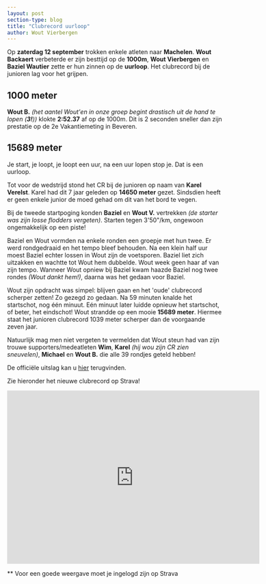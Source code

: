 ```yaml
---
layout: post
section-type: blog
title: "Clubrecord uurloop"
author: Wout Vierbergen
---
```


Op **zaterdag 12 september** trokken enkele atleten naar **Machelen**. **Wout Backaert** verbeterde er zijn besttijd op de **1000m**, **Wout Vierbergen** en **Baziel Wautier** zette er hun zinnen op de **uurloop**. Het clubrecord bij de junioren lag voor het grijpen.

<!--more-->

## 1000 meter
**Wout B.** *(het aantel Wout'en in onze groep begint drastisch uit de hand te lopen (**3!**))* klokte **2:52.37** af op de 1000m. Dit is 2 seconden sneller dan zijn prestatie op de 2e Vakantiemeting in Beveren.


## 15689 meter
Je start, je loopt, je loopt een uur, na een uur lopen stop je. Dat is een uurloop.

Tot voor de wedstrijd stond het CR bij de junioren op naam van **Karel Verelst**. Karel had dit 7 jaar geleden op **14650 meter** gezet. Sindsdien heeft er geen enkele junior de moed gehad om dit van het bord te vegen.

Bij de tweede startpoging konden **Baziel** en **Wout V.** vertrekken *(de starter was zijn losse flodders vergeten)*. Starten tegen 3'50"/km, ongewoon ongemakkelijk op een piste!

Baziel en Wout vormden na enkele ronden een groepje met hun twee. Er werd rondgedraaid en het tempo bleef behouden. Na een klein half uur moest Baziel echter lossen in Wout zijn de voetsporen. Baziel liet zich uitzakken en wachtte tot Wout hem dubbelde.
Wout week geen haar af van zijn tempo. Wanneer Wout opniew bij Baziel kwam haazde Baziel nog twee rondes *(Wout dankt hem!)*, daarna was het gedaan voor Baziel.

Wout zijn opdracht was simpel: blijven gaan en het \'oude\' clubrecord scherper zetten! Zo gezegd zo gedaan. Na 59 minuten knalde het startschot, nog één minuut. Eén minuut later luidde opnieuw het startschot, of beter, het eindschot! Wout strandde op een mooie **15689 meter**. Hiermee staat het junioren clubrecord 1039 meter scherper dan de voorgaande zeven jaar.

Natuurlijk mag men niet vergeten te vermelden dat Wout steun had van zijn trouwe supporters/medeatleten **Wim**, **Karel** *(hij wou zijn CR zien sneuvelen)*, **Michael** en **Wout B.** die alle 39 rondjes geteld hebben!

De officiële uitslag kan u [hier](http://www.scribd.com/doc/280638053/MAC-Septembermeeting-Uitslag) terugvinden.

Zie hieronder het nieuwe clubrecord op Strava!
<iframe height='405' width='590' frameborder='0' allowtransparency='true' scrolling='no' src='https://www.strava.com/activities/391017198/embed/da27fb0400ec83bdfcaabe33c79463203f1d8e58'></iframe>

** Voor een goede weergave moet je ingelogd zijn op Strava
